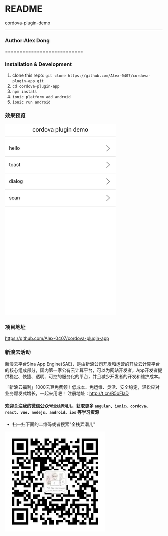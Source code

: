 README
===========================
cordova-plugin-demo

****
### Author:Alex Dong

===========================

### Installation & Development

1. clone this repo: `git clone https://github.com/Alex-0407/cordova-plugin-app.git`
2. `cd cordova-plugin-app`
3. `npm install`
3. `ionic platform add android`
4. `ionic run android`

### 效果预览

![动态图](https://github.com/Alex-0407/cordova-plugin-app/blob/master/www/img/plugin.gif?raw=true)


### 项目地址
https://github.com/Alex-0407/cordova-plugin-app

### 新浪云活动

新浪云平台Sina App Engine(SAE)，是由新浪公司开发和运营的开放云计算平台的核心组成部分，国内第一家公有云计算平台，可以为网站开发者，App开发者提供稳定、快捷、透明、可控的服务化的平台，并且减少开发者的开发和维护成本。

「新浪云福利」1000云豆免费领！低成本、免运维、灵活、安全稳定，轻松应对业务爆发式增长，一起来用吧！ 注册地址：http://t.cn/R5oFIaD

#### 欢迎关注我的微信公众号`全栈弄潮儿`，获取更多 `angular`、`ionic`、`cordova`、`react`、`vue`、`nodejs`、`android`、`ios` 等学习资源

* 扫一扫下面的二维码或者搜索"全栈弄潮儿"

<img src="https://github.com/Alex-0407/sinacloud-node/blob/master/fullstack-8cm.jpg" width="320px" style="display:inline;">

